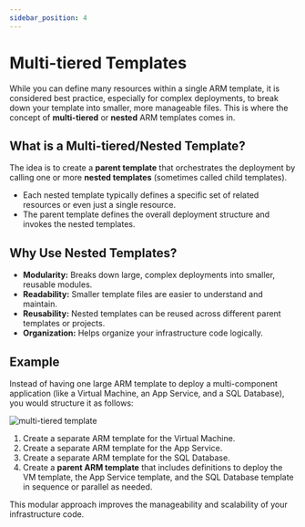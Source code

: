 ```yaml
---
sidebar_position: 4
---
```


# Multi-tiered Templates

While you can define many resources within a single ARM template, it is considered best practice, especially for complex deployments, to break down your template into smaller, more manageable files. This is where the concept of **multi-tiered** or **nested** ARM templates comes in.

## What is a Multi-tiered/Nested Template?

The idea is to create a **parent template** that orchestrates the deployment by calling one or more **nested templates** (sometimes called child templates).

*   Each nested template typically defines a specific set of related resources or even just a single resource.
*   The parent template defines the overall deployment structure and invokes the nested templates.

## Why Use Nested Templates?

*   **Modularity:** Breaks down large, complex deployments into smaller, reusable modules.
*   **Readability:** Smaller template files are easier to understand and maintain.
*   **Reusability:** Nested templates can be reused across different parent templates or projects.
*   **Organization:** Helps organize your infrastructure code logically.

## Example

Instead of having one large ARM template to deploy a multi-component application (like a Virtual Machine, an App Service, and a SQL Database), you would structure it as follows:

<div>
  <img src={require('@site/static/img/develop-azure-compute-solutions/multi-tiered-template.png').default} alt="multi-tiered template" />
</div>

1.  Create a separate ARM template for the Virtual Machine.
2.  Create a separate ARM template for the App Service.
3.  Create a separate ARM template for the SQL Database.
4.  Create a **parent ARM template** that includes definitions to deploy the VM template, the App Service template, and the SQL Database template in sequence or parallel as needed.

This modular approach improves the manageability and scalability of your infrastructure code.